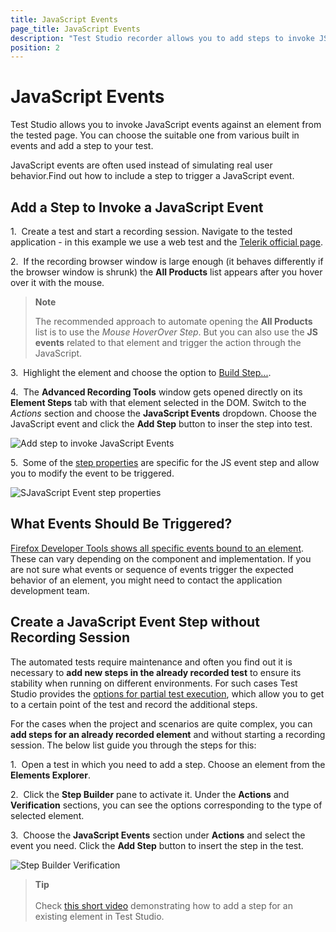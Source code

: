 ```yaml
---
title: JavaScript Events
page_title: JavaScript Events
description: "Test Studio recorder allows you to add steps to invoke JS events. Insert a test step to invoke JavaScript events on specific element. Invoke Onclick event during Test Studio test runtime. Invoke OnChange event, OnSubmit event and other JavaScript events during automated test execution."
position: 2
---
```

# JavaScript Events

Test Studio allows you to invoke JavaScript events against an element from the tested page. You can choose the suitable one from various built in events and add a step to your test.

JavaScript events are often used instead of simulating real user behavior.Find out how to include a step to trigger a JavaScript event. 

## Add a Step to Invoke a JavaScript Event

1.&nbsp; Create a test and start a recording session. Navigate to the tested application - in this example we use a web test and the <a href="https://www.telerik.com/" target="_blank">Telerik official page</a>.

2.&nbsp; If the recording browser window is large enough (it behaves differently if the browser window is shrunk) the __All Products__ list appears after you hover over it with the mouse. 

> __Note__
> 
> The recommended approach to automate opening the __All Products__ list is to use the _Mouse HoverOver Step_. But you can also use the __JS events__ related to that element and trigger the action through the JavaScript. 

3.&nbsp; Highlight the element and choose the option to <a href="/automated-tests/recording/hover-over-highlighting#build-step" target="_blank">Build Step...</a>.

4.&nbsp; The __Advanced Recording Tools__ window gets opened directly on its __Element Steps__ tab with that element selected in the DOM. Switch to the _Actions_ section and choose the __JavaScript Events__ dropdown. Choose the JavaScript event and click the **Add Step** button to inser the step into test. 

![Add step to invoke JavaScript Events][1]

5.&nbsp; Some of the <a href="/features/test-maintenance/test-step-properties" target="_blank">step properties</a> are specific for the JS event step and allow you to modify the event to be triggered.

![SJavaScript Event step properties][2]

## What Events Should Be Triggered? 

<a href="https://firefox-source-docs.mozilla.org/devtools-user/page_inspector/how_to/examine_event_listeners/index.html" target="_blank">Firefox Developer Tools shows all specific events bound to an element</a>. These can vary depending on the component and implementation. If you are not sure what events or sequence of events trigger the expected behavior of an element, you might need to contact the application development team.

## Create a JavaScript Event Step without Recording Session

The automated tests require maintenance and often you find out it is necessary to __add new steps in the already recorded test__ to ensure its stability when running on different environments. For such cases Test Studio provides the <a href="/automated-tests/test-execution/partial-test-execution" target="_blank">options for partial test execution</a>, which allow you to get to a certain point of the test and record the additional steps.

For the cases when the project and scenarios are quite complex, you can __add steps for an already recorded element__ and without starting a recording session. The below list guide you through the steps for this:

1.&nbsp; Open a test in which you need to add a step. Choose an element from the __Elements Explorer__.
<br>

2.&nbsp; Click the **Step Builder** pane to activate it. Under the __Actions__ and __Verification__ sections, you can see the options corresponding to the type of selected element.

3.&nbsp; Choose the __JavaScript Events__ section under __Actions__ and select the event you need. Click the **Add Step** button to insert the step in the test.

![Step Builder Verification][2]

> __Tip__
><br>
><br>
> Check <a href="https://www.telerik.com/videos/teststudio/how-to-add-test-steps-from-the-test-builder" target="_blank">this short video</a> demonstrating how to add a step for an existing element in Test Studio.

[1]: /img/features/recorder/advanced-recording-tools/element-steps/actions/javascript-events/fig1.png
[2]: /img/features/recorder/advanced-recording-tools/element-steps/actions/javascript-events/fig2.png
